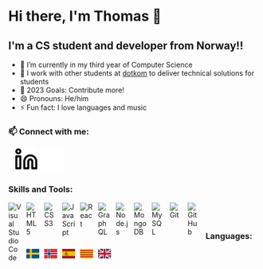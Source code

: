 # Hi there, I'm Thomas 👋 


## I'm a CS student and developer from Norway!!

- 🌱 I’m currently in my third year of Computer Science
- 👯 I work with other students at [dotkom](https://github.com/dotkom) to deliver technical solutions for students
- 🥅 2023 Goals: Contribute more!
- 😄 Pronouns: He/him
- ⚡ Fun fact: I love languages and music


### 📫 Connect with me:

&nbsp;&nbsp;
[![website](./img/linkedin-light.svg)](https://linkedin.com/in/thomas-hasvold-82965a21a#gh-light-mode-only)
[![website](./img/linkedin-dark.svg)](https://linkedin.com/in/thomas-hasvold-82965a21a#gh-dark-mode-only)

### Skills and Tools:

<img align="left" alt="Visual Studio Code" width="26px" src="https://cdn.jsdelivr.net/gh/devicons/devicon/icons/vscode/vscode-original.svg" style="padding-right:10px;" />
<img align="left" alt="HTML5" width="26px" src="https://cdn.jsdelivr.net/gh/devicons/devicon/icons/html5/html5-original.svg" style="padding-right:10px;" />
<img align="left" alt="CSS3" width="26px" src="https://cdn.jsdelivr.net/gh/devicons/devicon/icons/css3/css3-original.svg" style="padding-right:10px;" />
<img align="left" alt="JavaScript" width="26px" src="https://cdn.jsdelivr.net/gh/devicons/devicon/icons/javascript/javascript-original.svg" style="padding-right:10px;" />
<img align="left" alt="React" width="26px" src="https://cdn.jsdelivr.net/gh/devicons/devicon/icons/react/react-original.svg" style="padding-right:10px;" />
<img align="left" alt="GraphQL" width="26px" src="https://cdn.jsdelivr.net/gh/devicons/devicon/icons/graphql/graphql-plain.svg" style="padding-right:10px;" />
<img align="left" alt="Node.js" width="26px" src="https://cdn.jsdelivr.net/gh/devicons/devicon/icons/nodejs/nodejs-original.svg" style="padding-right:10px;" />
<img align="left" alt="MongoDB" width="26px" src="https://cdn.jsdelivr.net/gh/devicons/devicon/icons/mongodb/mongodb-original.svg" style="padding-right:10px;" />
<img align="left" alt="MySQL" width="26px" src="https://cdn.jsdelivr.net/gh/devicons/devicon/icons/mysql/mysql-original.svg" style="padding-right:10px;" />
<img align="left" alt="Git" width="26px" src="https://cdn.jsdelivr.net/gh/devicons/devicon/icons/git/git-original.svg" style="padding-right:10px;" />
<img align="left" alt="GitHub" width="26px" src="https://user-images.githubusercontent.com/3369400/139447912-e0f43f33-6d9f-45f8-be46-2df5bbc91289.png" style="padding-right:10px;" />
  


<br />
<br />
  

### Languages:
<img align="left" alt="Visual Studio Code" width="26px" src="./img/se.svg" style="padding-right:10px;" />
<img align="left" alt="Visual Studio Code" width="26px" src="./img/sj.svg" style="padding-right:10px;" />
<img align="left" alt="Visual Studio Code" width="26px" src="./img/es.svg" style="padding-right:10px;" />
<img align="left" alt="Visual Studio Code" width="26px" src="./img/es-ct.svg" style="padding-right:10px;" />
<img align="left" alt="Visual Studio Code" width="26px" src="./img/gb.svg" style="padding-right:10px;" />



<br />
<br />
